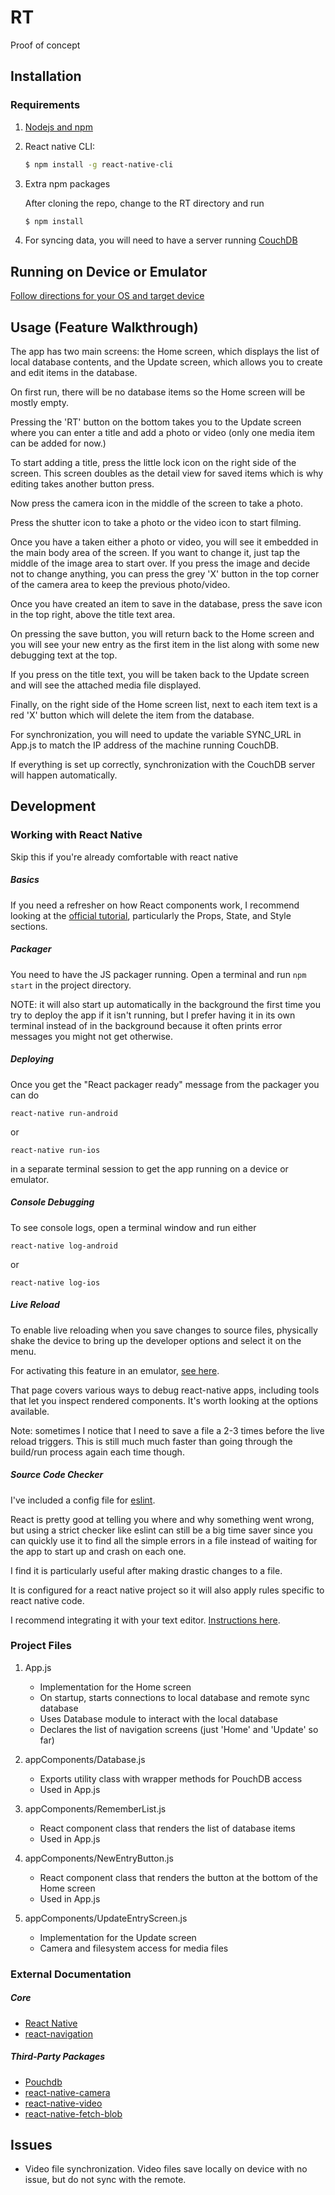 # RT
Proof of concept

## Installation

### Requirements
1. [Nodejs and npm](https://nodejs.org/en/download/)

2. React native CLI:

   ```bash
   $ npm install -g react-native-cli
   ```

3. Extra npm packages

   After cloning the repo, change to the RT directory and run
   ```bash
   $ npm install
   ```

4. For syncing data, you will need to have a server running [CouchDB](http://docs.couchdb.org/en/latest/install/index.html)

## Running on Device or Emulator

[Follow directions for your OS and target device](https://facebook.github.io/react-native/docs/getting-started.html "Official Docs")

## Usage (Feature Walkthrough)
The app has two main screens: the Home screen, which displays the list of local
database contents, and the Update screen, which allows you to create and edit
items in the database.

On first run, there will be no database items so the Home screen will be mostly empty.

Pressing the 'RT' button on the bottom takes you to the Update screen
where you can enter a title and add a photo or video (only one media item can be added
for now.)

To start adding a title, press the little lock icon on the right side of the screen.
This screen doubles as the detail view for saved items which is why editing takes another
button press.

Now press the camera icon in the middle of the screen to take a photo.

Press the shutter icon to take a photo or the video icon to start filming.

Once you have a taken either a photo or video, you will see it embedded in
the main body area of the screen. If you want to change it, just tap the middle of the
image area to start over. If you press the image and decide not to change anything, you
can press the grey 'X' button in the top corner of the camera area to keep the previous
photo/video.

Once you have created an item to save in the database, press the save icon in the top
right, above the title text area.

On pressing the save button, you will return back to the Home screen and you will see your
new entry as the first item in the list along with some new debugging text at the top.

If you press on the title text, you will be taken back to the Update screen and will
see the attached media file displayed.

Finally, on the right side of the Home screen list, next to each item text is a red 'X' button
which will delete the item from the database.

For synchronization, you will need to update the variable SYNC_URL in App.js
to match the IP address of the machine running CouchDB.

If everything is set up correctly, synchronization with the CouchDB server will
happen automatically.

## Development

### Working with React Native
Skip this if you're already comfortable with react native

##### Basics
If you need a refresher on how React components work, I recommend looking at the
[official tutorial](https://facebook.github.io/react-native/docs/tutorial.html), particularly the
Props, State, and Style sections.

##### Packager
You need to have the JS packager running. Open a terminal and run `npm start` in the project directory.

NOTE: it will also start up automatically in the background the first time you try to deploy the app
if it isn't running, but I prefer having it in its own terminal instead of in the background because
it often prints error messages you might not get otherwise.

##### Deploying
Once you get the "React packager ready" message from the packager you can do

`react-native run-android`

or

`react-native run-ios`

in a separate terminal session to get the app running on a device or emulator.

##### Console Debugging
To see console logs, open a terminal window and run either

`react-native log-android` 

or 

`react-native log-ios`

##### Live Reload
To enable live reloading when you save changes to source files, physically shake the device to bring up the
developer options and select it on the menu.

For activating this feature in an emulator, [see here](https://facebook.github.io/react-native/docs/debugging.html).

That page covers various ways to debug react-native apps, including tools that let you inspect
rendered components. It's worth looking at the options available.

Note: sometimes I notice that I need to save a file a 2-3 times before the live reload triggers.
This is still much much faster than going through the build/run process again each time though.

##### Source Code Checker
I've included a config file for [eslint](https://eslint.org).

React is pretty good at telling you where and why something went
wrong, but using a strict checker like eslint can still be a big time saver since you can quickly use
it to find all the simple errors in a file instead of waiting for the app to start up and crash on each one.

I find it is particularly useful after making drastic changes to a file.

It is configured for a react native project so it will also apply rules specific to
react native code. 

I recommend integrating it with your text editor. [Instructions here](https://eslint.org/docs/user-guide/integrations).


### Project Files
  1. App.js
     * Implementation for the Home screen
     * On startup, starts connections to local database and remote sync database
     * Uses Database module to interact with the local database
     * Declares the list of navigation screens (just 'Home' and 'Update' so far)

  2. appComponents/Database.js
     * Exports utility class with wrapper methods for PouchDB access
     * Used in App.js

  3. appComponents/RememberList.js
     * React component class that renders the list of database items
     * Used in App.js

  4. appComponents/NewEntryButton.js
     * React component class that renders the button at the bottom of the Home screen
     * Used in App.js

  5. appComponents/UpdateEntryScreen.js
     * Implementation for the Update screen
     * Camera and filesystem access for media files

### External Documentation

##### Core
  * [React Native](http://facebook.github.io/react-native/docs/getting-started.html)
  * [react-navigation](http://facebook.github.io/react-native/docs/navigation.html#react-navigation)

##### Third-Party Packages
  * [Pouchdb](https://pouchdb.com/api.html)
  * [react-native-camera](https://github.com/lwansbrough/react-native-camera)
  * [react-native-video](https://github.com/react-native-community/react-native-video)
  * [react-native-fetch-blob](https://github.com/wkh237/react-native-fetch-blob)

## Issues
  * Video file synchronization. Video files save locally on device with no issue, but
    do not sync with the remote.

